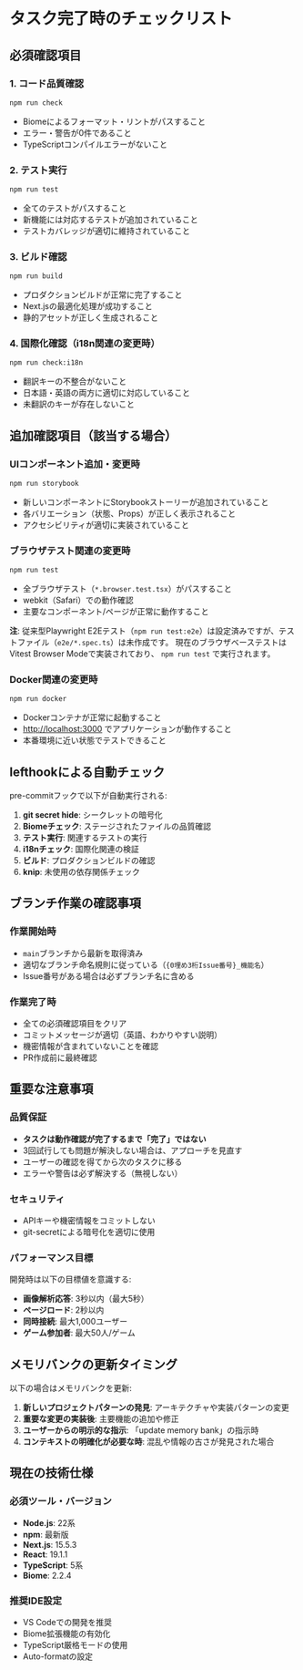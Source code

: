 # タスク完了時のチェックリスト

## 必須確認項目

### 1. コード品質確認

```bash
npm run check
```

- Biomeによるフォーマット・リントがパスすること
- エラー・警告が0件であること
- TypeScriptコンパイルエラーがないこと

### 2. テスト実行

```bash
npm run test
```

- 全てのテストがパスすること
- 新機能には対応するテストが追加されていること
- テストカバレッジが適切に維持されていること

### 3. ビルド確認

```bash
npm run build
```

- プロダクションビルドが正常に完了すること
- Next.jsの最適化処理が成功すること
- 静的アセットが正しく生成されること

### 4. 国際化確認（i18n関連の変更時）

```bash
npm run check:i18n
```

- 翻訳キーの不整合がないこと
- 日本語・英語の両方に適切に対応していること
- 未翻訳のキーが存在しないこと

## 追加確認項目（該当する場合）

### UIコンポーネント追加・変更時

```bash
npm run storybook
```

- 新しいコンポーネントにStorybookストーリーが追加されていること
- 各バリエーション（状態、Props）が正しく表示されること
- アクセシビリティが適切に実装されていること

### ブラウザテスト関連の変更時

```bash
npm run test
```

- 全ブラウザテスト（`*.browser.test.tsx`）がパスすること
- webkit（Safari）での動作確認
- 主要なコンポーネント/ページが正常に動作すること

**注**: 従来型Playwright E2Eテスト（`npm run test:e2e`）は設定済みですが、テストファイル（`e2e/*.spec.ts`）は未作成です。
現在のブラウザベーステストはVitest Browser Modeで実装されており、 `npm run test` で実行されます。

### Docker関連の変更時

```bash
npm run docker
```

- Dockerコンテナが正常に起動すること
- <http://localhost:3000> でアプリケーションが動作すること
- 本番環境に近い状態でテストできること

## lefthookによる自動チェック

pre-commitフックで以下が自動実行される:

1. **git secret hide**: シークレットの暗号化
2. **Biomeチェック**: ステージされたファイルの品質確認
3. **テスト実行**: 関連するテストの実行
4. **i18nチェック**: 国際化関連の検証
5. **ビルド**: プロダクションビルドの確認
6. **knip**: 未使用の依存関係チェック

## ブランチ作業の確認事項

### 作業開始時

- `main`ブランチから最新を取得済み
- 適切なブランチ命名規則に従っている（`{0埋め3桁Issue番号}_機能名`）
- Issue番号がある場合は必ずブランチ名に含める

### 作業完了時

- 全ての必須確認項目をクリア
- コミットメッセージが適切（英語、わかりやすい説明）
- 機密情報が含まれていないことを確認
- PR作成前に最終確認

## 重要な注意事項

### 品質保証

- **タスクは動作確認が完了するまで「完了」ではない**
- 3回試行しても問題が解決しない場合は、アプローチを見直す
- ユーザーの確認を得てから次のタスクに移る
- エラーや警告は必ず解決する（無視しない）

### セキュリティ

- APIキーや機密情報をコミットしない
- git-secretによる暗号化を適切に使用

### パフォーマンス目標

開発時は以下の目標値を意識する:

- **画像解析応答**: 3秒以内（最大5秒）
- **ページロード**: 2秒以内
- **同時接続**: 最大1,000ユーザー
- **ゲーム参加者**: 最大50人/ゲーム

## メモリバンクの更新タイミング

以下の場合はメモリバンクを更新:

1. **新しいプロジェクトパターンの発見**: アーキテクチャや実装パターンの変更
2. **重要な変更の実装後**: 主要機能の追加や修正
3. **ユーザーからの明示的な指示**: 「update memory bank」の指示時
4. **コンテキストの明確化が必要な時**: 混乱や情報の古さが発見された場合

## 現在の技術仕様

### 必須ツール・バージョン

- **Node.js**: 22系
- **npm**: 最新版
- **Next.js**: 15.5.3
- **React**: 19.1.1
- **TypeScript**: 5系
- **Biome**: 2.2.4

### 推奨IDE設定

- VS Codeでの開発を推奨
- Biome拡張機能の有効化
- TypeScript厳格モードの使用
- Auto-formatの設定
